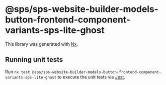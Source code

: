 # @sps/sps-website-builder-models-button-frontend-component-variants-sps-lite-ghost

This library was generated with [Nx](https://nx.dev).

## Running unit tests

Run `nx test @sps/sps-website-builder-models-button-frontend-component-variants-sps-lite-ghost` to execute the unit tests via [Jest](https://jestjs.io).
